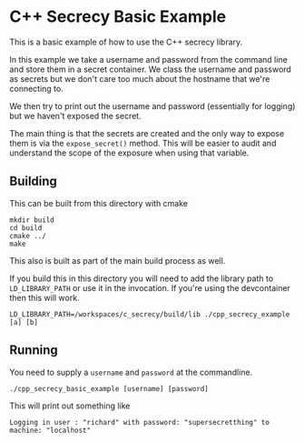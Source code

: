# C++ Secrecy Basic Example

This is a basic example of how to use the C++ secrecy library.

In this example we take a username and password from the command line and store them in a secret container. We class the username and password as secrets but we don't care too much about the hostname that we're connecting to.

We then try to print out the username and password (essentially for logging) but we haven't exposed the secret.

The main thing is that the secrets are created and the only way to expose them is via the `expose_secret()` method. This will be easier to audit and understand the scope of the exposure when using that variable.

## Building 

This can be built from this directory with cmake

```
mkdir build
cd build
cmake ../
make
```

This also is built as part of the main build process as well.

If you build this in this directory you will need to add the library path to `LD_LIBRARY_PATH` or use it in the invocation. If you're using the devcontainer then this will work.

```
LD_LIBRARY_PATH=/workspaces/c_secrecy/build/lib ./cpp_secrecy_example [a] [b]
```

## Running

You need to supply a `username` and `password` at the commandline.

```
./cpp_secrecy_basic_example [username] [password]
```

This will print out something like

```
Logging in user : "richard" with password: "supersecretthing" to machine: "localhost"
```